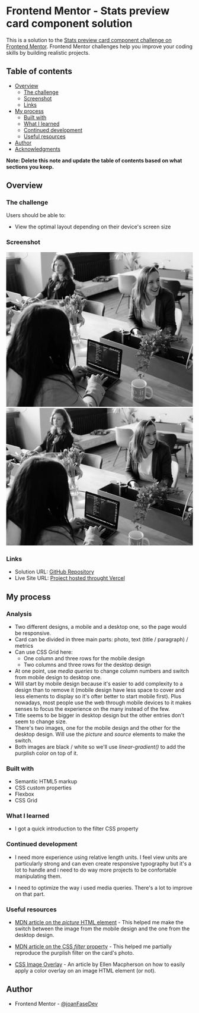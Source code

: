 # Frontend Mentor - Stats preview card component solution

This is a solution to the [Stats preview card component challenge on Frontend Mentor](https://www.frontendmentor.io/challenges/stats-preview-card-component-8JqbgoU62). Frontend Mentor challenges help you improve your coding skills by building realistic projects.

## Table of contents

- [Overview](#overview)
  - [The challenge](#the-challenge)
  - [Screenshot](#screenshot)
  - [Links](#links)
- [My process](#my-process)
  - [Built with](#built-with)
  - [What I learned](#what-i-learned)
  - [Continued development](#continued-development)
  - [Useful resources](#useful-resources)
- [Author](#author)
- [Acknowledgments](#acknowledgments)

**Note: Delete this note and update the table of contents based on what sections you keep.**

## Overview

### The challenge

Users should be able to:

- View the optimal layout depending on their device's screen size

### Screenshot

![](./images/image-header-desktop.jpg)
![](./images/image-header-mobile.jpg)

### Links

- Solution URL: [GitHub Repository](https://github.com/joanFaseDev/preview-card)
- Live Site URL: [Project hosted throught Vercel](https://preview-card-phi.vercel.app/)

## My process

### Analysis

- Two different designs, a mobile and a desktop one, so the page would be responsive.
- Card can be divided in three main parts: photo, text (title &sol; paragraph) &sol; metrics
- Can use CSS Grid here:
  - One column and three rows for the mobile design
  - Two columns and three rows for the desktop design
- At one point, use _media queries_ to change column numbers and switch from mobile design to desktop one.
- Will start by mobile design because it's easier to add complexity to a design than to remove it (mobile design have less space to cover and less elements to display so it's ofter better to start mobile first). Plus nowadays, most people use the web through mobile devices to it makes senses to focus the experience on the many instead of the few.
- Title seems to be bigger in desktop design but the other entries don't seem to change size.
- There's two images, one for the mobile design and the other for the desktop design. Will use the _picture_ and _source_ elements to make the switch.
- Both images are black &sol; white so we'll use _linear-gradient()_ to add the purplish color on top of it.

### Built with

- Semantic HTML5 markup
- CSS custom properties
- Flexbox
- CSS Grid

### What I learned

- I got a quick introduction to the filter CSS property

### Continued development

- I need more experience using relative length units. I feel view units are particularly strong and can even create responsive typography but it's a lot to handle and i need to do way more projects to be confortable manipulating them.

- I need to optimize the way i used media queries. There's a lot to improve on that part.

### Useful resources

- [MDN article on the _picture_ HTML element](https://developer.mozilla.org/en-US/docs/Web/HTML/Element/picture) - This helped me make the switch between the image from the mobile design and the one from the desktop design.

- [MDN article on the CSS _filter_ property](https://developer.mozilla.org/en-US/docs/Web/CSS/filter) - This helped me partially reproduce the purplish filter on the card's photo.

- [CSS Image Overlay](https://dev.to/ellen_dev/two-ways-to-achieve-an-image-colour-overlay-with-css-eio) - An article by Ellen Macpherson on how to easily apply a color overlay on an image HTML element (or not).

## Author

- Frontend Mentor - [@joanFaseDev](https://www.frontendmentor.io/profile/joanFaseDev)
